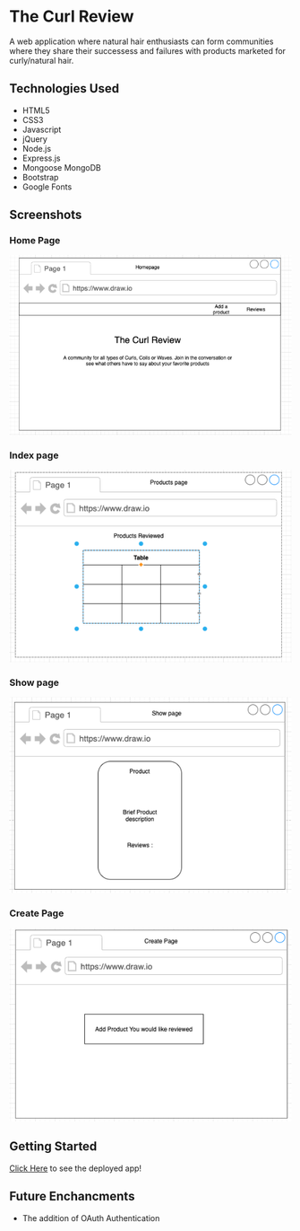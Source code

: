 # The Curl Review
A web application where natural hair enthusiasts can form communities where they share their successess and failures with products marketed for curly/natural hair.

## Technologies Used
- HTML5
- CSS3
- Javascript
- jQuery
- Node.js
- Express.js
- Mongoose MongoDB
- Bootstrap
- Google Fonts

## Screenshots

### Home Page
<img src= public/images/Homepage.png>

### Index page
<img src= 'public/images/Index.png' >

### Show page
<img src= 'public/images/Showpage.png'>

### Create Page
<img src= 'public/images/CreatePage.png'>


## Getting Started
[Click Here]() to see the deployed app!

## Future Enchancments
- The addition of OAuth Authentication
